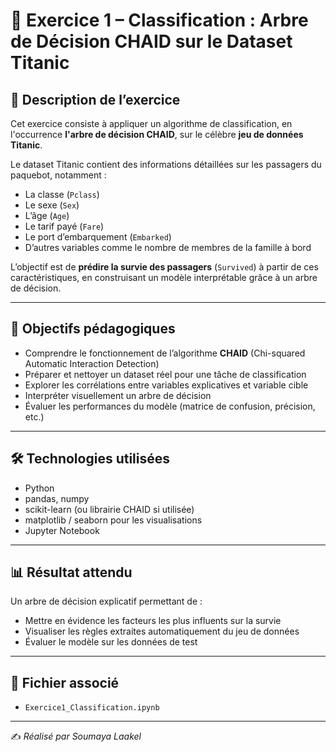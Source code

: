 # 🧠 Exercice 1 – Classification : Arbre de Décision CHAID sur le Dataset Titanic

## 📄 Description de l’exercice

Cet exercice consiste à appliquer un algorithme de classification, en l'occurrence **l'arbre de décision CHAID**, sur le célèbre **jeu de données Titanic**.

Le dataset Titanic contient des informations détaillées sur les passagers du paquebot, notamment :

- La classe (`Pclass`)
- Le sexe (`Sex`)
- L’âge (`Age`)
- Le tarif payé (`Fare`)
- Le port d’embarquement (`Embarked`)
- D’autres variables comme le nombre de membres de la famille à bord

L’objectif est de **prédire la survie des passagers** (`Survived`) à partir de ces caractéristiques, en construisant un modèle interprétable grâce à un arbre de décision.

---

## 🎯 Objectifs pédagogiques

- Comprendre le fonctionnement de l’algorithme **CHAID** (Chi-squared Automatic Interaction Detection)
- Préparer et nettoyer un dataset réel pour une tâche de classification
- Explorer les corrélations entre variables explicatives et variable cible
- Interpréter visuellement un arbre de décision
- Évaluer les performances du modèle (matrice de confusion, précision, etc.)

---

## 🛠️ Technologies utilisées

- Python
- pandas, numpy
- scikit-learn (ou librairie CHAID si utilisée)
- matplotlib / seaborn pour les visualisations
- Jupyter Notebook

---

## 📊 Résultat attendu

Un arbre de décision explicatif permettant de :
- Mettre en évidence les facteurs les plus influents sur la survie
- Visualiser les règles extraites automatiquement du jeu de données
- Évaluer le modèle sur les données de test

---

## 📁 Fichier associé

- `Exercice1_Classification.ipynb`

---

✍️ *Réalisé par Soumaya Laakel*
